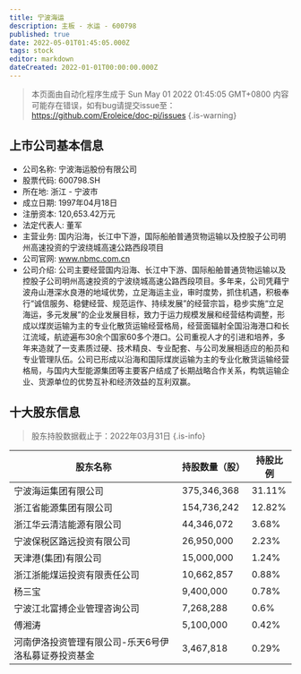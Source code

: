 ```yaml
---
title: 宁波海运
description: 主板 - 水运 - 600798
published: true
date: 2022-05-01T01:45:05.000Z
tags: stock
editor: markdown
dateCreated: 2022-01-01T00:00:00.000Z
---
```


> 本页面由自动化程序生成于 Sun May 01 2022 01:45:05 GMT+0800
> 内容可能存在错误，如有bug请提交issue至：https://github.com/Eroleice/doc-pi/issues
{.is-warning}

## 上市公司基本信息
- 公司名称: 宁波海运股份有限公司
- 股票代码: 600798.SH
- 所在地: 浙江 - 宁波市
- 成立日期: 1997年04月18日
- 注册资本: 120,653.42万元
- 法定代表人: 董军
- 主营业务: 国内沿海，长江中下游，国际船舶普通货物运输以及控股子公司明州高速投资的宁波绕城高速公路西段项目
- 公司官网: www.nbmc.com.cn
- 公司介绍: 公司主要经营国内沿海、长江中下游、国际船舶普通货物运输以及控股子公司明州高速投资的宁波绕城高速公路西段项目。多年来，公司凭藉宁波舟山港深水良港的地域优势，立足海运主业，审时度势，抓住机遇，积极奉行“诚信服务、稳健经营、规范运作、持续发展”的经营宗旨，稳步实施“立足海运，多元发展”的企业发展目标，致力于运力规模发展和经营结构调整，形成以煤炭运输为主的专业化散货运输经营格局，经营面辐射全国沿海港口和长江流域，航迹遍布30余个国家60多个港口。公司重视人才的引进和培养，多年来造就了一支素质过硬、技术精良、专业配套、与公司发展相适应的船员和专业管理队伍。公司已形成以沿海和国际煤炭运输为主的专业化散货运输经营格局，与国内大型能源集团等主要客户结成了长期战略合作关系，构筑运输企业、货源单位的优势互补和经济效益的互利双赢。


## 十大股东信息
> 股东持股数据截止于：2022年03月31日
{.is-info}

| 股东名称 | 持股数量（股） | 持股比例 |
| --- | --- | --- |
| 宁波海运集团有限公司 | 375,346,368 | 31.11% |
| 浙江省能源集团有限公司 | 154,736,242 | 12.82% |
| 浙江华云清洁能源有限公司 | 44,346,072 | 3.68% |
| 宁波保税区路远投资有限公司 | 26,950,000 | 2.23% |
| 天津港(集团)有限公司 | 15,000,000 | 1.24% |
| 浙江浙能煤运投资有限责任公司 | 10,662,857 | 0.88% |
| 杨三宝 | 9,400,000 | 0.78% |
| 宁波江北富搏企业管理咨询公司 | 7,268,288 | 0.6% |
| 傅湘涛 | 5,100,000 | 0.42% |
| 河南伊洛投资管理有限公司-乐天6号伊洛私募证券投资基金 | 3,467,818 | 0.29% |




